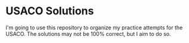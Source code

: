 # USACO Solutions

I'm going to use this repository to organize my practice attempts for the USACO. The solutions may not be 100% correct, but I aim to do so.